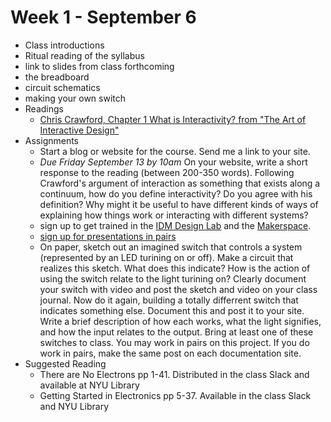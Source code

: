 # Week 1 - September 6
* Class introductions
* Ritual reading of the syllabus
* link to slides from class forthcoming
* the breadboard
* circuit schematics
* making your own switch
* Readings
  * [Chris Crawford, Chapter 1 What is Interactivity? from "The Art of Interactive Design"](https://ebookcentral-proquest-com.proxy.library.nyu.edu/lib/nyulibrary-ebooks/reader.action?docID=273475&ppg=25)
* Assignments
  * Start a blog or website for the course. Send me a link to your site.
  * _Due Friday September 13 by 10am_ On your website, write a short response to the reading (between 200-350 words). Following Crawford's argument of interaction as something that exists along a continuum, how do you define interactivity? Do you agree with his definition? Why might it be useful to have different kinds of ways of explaining how things work or interacting with different systems?
  * sign up to get trained in the [IDM Design Lab](https://wp.nyu.edu/idmtech/) and the [Makerspace](http://makerspace.engineering.nyu.edu/training-and-reservations/). 
  * [sign up for presentations in pairs](https://docs.google.com/spreadsheets/d/1u0xoj2lZ_zM9WBcj3Ap5-4PgslzUylcX95YNGhgqfe8/edit?usp=sharing)
  * On paper, sketch out an imagined switch that controls a system (represented by an LED turining on or off). Make a circuit that realizes this sketch. What does this indicate? How is the action of using the switch relate to the light turining on? Clearly document your switch with video and post the sketch and video on your class journal. Now do it again, building a totally differrent switch that indicates something else. Document this and post it to your site. Write a brief description of how each works, what the light signifies, and how the input relates to the output. Bring at least one of these switches to class. You may work in pairs on this project. If you do work in pairs, make the same post on each documentation site.
* Suggested Reading
  * There are No Electrons pp 1-41. Distributed in the class Slack and available at NYU Library
  * Getting Started in Electronics pp 5-37. Available in the class Slack and NYU Library
